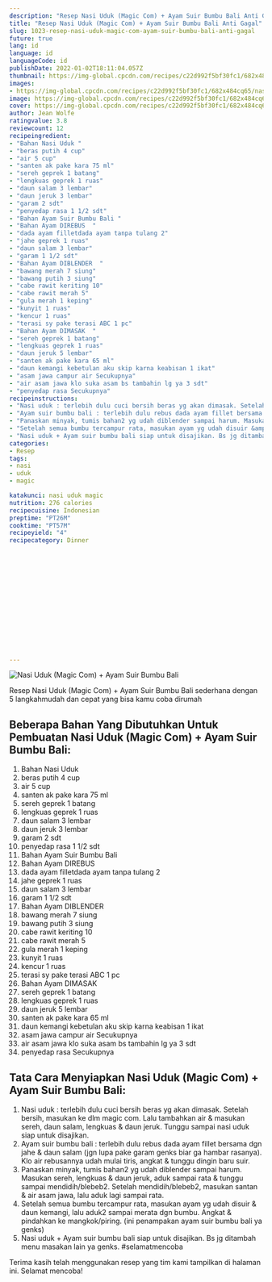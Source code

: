 ```yaml
---
description: "Resep Nasi Uduk (Magic Com) + Ayam Suir Bumbu Bali Anti Gagal"
title: "Resep Nasi Uduk (Magic Com) + Ayam Suir Bumbu Bali Anti Gagal"
slug: 1023-resep-nasi-uduk-magic-com-ayam-suir-bumbu-bali-anti-gagal
future: true
lang: id
language: id
languageCode: id
publishDate: 2022-01-02T18:11:04.057Z 
thumbnail: https://img-global.cpcdn.com/recipes/c22d992f5bf30fc1/682x484cq65/nasi-uduk-magic-com-ayam-suir-bumbu-bali-foto-resep-utama.png
images:
- https://img-global.cpcdn.com/recipes/c22d992f5bf30fc1/682x484cq65/nasi-uduk-magic-com-ayam-suir-bumbu-bali-foto-resep-utama.png
image: https://img-global.cpcdn.com/recipes/c22d992f5bf30fc1/682x484cq65/nasi-uduk-magic-com-ayam-suir-bumbu-bali-foto-resep-utama.png
cover: https://img-global.cpcdn.com/recipes/c22d992f5bf30fc1/682x484cq65/nasi-uduk-magic-com-ayam-suir-bumbu-bali-foto-resep-utama.png
author: Jean Wolfe
ratingvalue: 3.8
reviewcount: 12
recipeingredient:
- "Bahan Nasi Uduk "
- "beras putih 4 cup"
- "air 5 cup"
- "santen ak pake kara 75 ml"
- "sereh geprek 1 batang"
- "lengkuas geprek 1 ruas"
- "daun salam 3 lembar"
- "daun jeruk 3 lembar"
- "garam 2 sdt"
- "penyedap rasa 1 1/2 sdt"
- "Bahan Ayam Suir Bumbu Bali "
- "Bahan Ayam DIREBUS  "
- "dada ayam filletdada ayam tanpa tulang 2"
- "jahe geprek 1 ruas"
- "daun salam 3 lembar"
- "garam 1 1/2 sdt"
- "Bahan Ayam DIBLENDER  "
- "bawang merah 7 siung"
- "bawang putih 3 siung"
- "cabe rawit keriting 10"
- "cabe rawit merah 5"
- "gula merah 1 keping"
- "kunyit 1 ruas"
- "kencur 1 ruas"
- "terasi sy pake terasi ABC 1 pc"
- "Bahan Ayam DIMASAK  "
- "sereh geprek 1 batang"
- "lengkuas geprek 1 ruas"
- "daun jeruk 5 lembar"
- "santen ak pake kara 65 ml"
- "daun kemangi kebetulan aku skip karna keabisan 1 ikat"
- "asam jawa campur air Secukupnya"
- "air asam jawa klo suka asam bs tambahin lg ya 3 sdt"
- "penyedap rasa Secukupnya"
recipeinstructions:
- "Nasi uduk : terlebih dulu cuci bersih beras yg akan dimasak. Setelah bersih, masukan ke dlm magic com. Lalu tambahkan air &amp; masukan sereh, daun salam, lengkuas &amp; daun jeruk. Tunggu sampai nasi uduk siap untuk disajikan."
- "Ayam suir bumbu bali : terlebih dulu rebus dada ayam fillet bersama dgn jahe &amp; daun salam (jgn lupa pake garam genks biar ga hambar rasanya). Klo air rebusannya udah mulai tiris, angkat &amp; tunggu dingin baru suir."
- "Panaskan minyak, tumis bahan2 yg udah diblender sampai harum. Masukan sereh, lengkuas &amp; daun jeruk, aduk sampai rata &amp; tunggu sampai mendidih/blebeb2. Setelah mendidih/blebeb2, masukan santan &amp; air asam jawa, lalu aduk lagi sampai rata."
- "Setelah semua bumbu tercampur rata, masukan ayam yg udah disuir &amp; daun kemangi, lalu aduk2 sampai merata dgn bumbu. Angkat &amp; pindahkan ke mangkok/piring. (ini penampakan ayam suir bumbu bali ya genks)"
- "Nasi uduk + Ayam suir bumbu bali siap untuk disajikan. Bs jg ditambah menu masakan lain ya genks. #selamatmencoba"
categories:
- Resep
tags:
- nasi
- uduk
- magic

katakunci: nasi uduk magic 
nutrition: 276 calories
recipecuisine: Indonesian
preptime: "PT26M"
cooktime: "PT57M"
recipeyield: "4"
recipecategory: Dinner


     
    
    
    
    
    
    
    
    
    
    
      
    
---
```



![Nasi Uduk (Magic Com) + Ayam Suir Bumbu Bali](https://img-global.cpcdn.com/recipes/c22d992f5bf30fc1/682x484cq65/nasi-uduk-magic-com-ayam-suir-bumbu-bali-foto-resep-utama.png)

Resep Nasi Uduk (Magic Com) + Ayam Suir Bumbu Bali  sederhana dengan 5 langkahmudah dan cepat yang bisa kamu coba dirumah

<!--inarticleads1-->

## Beberapa Bahan Yang Dibutuhkan Untuk Pembuatan Nasi Uduk (Magic Com) + Ayam Suir Bumbu Bali:

1. Bahan Nasi Uduk 
1. beras putih 4 cup
1. air 5 cup
1. santen ak pake kara 75 ml
1. sereh geprek 1 batang
1. lengkuas geprek 1 ruas
1. daun salam 3 lembar
1. daun jeruk 3 lembar
1. garam 2 sdt
1. penyedap rasa 1 1/2 sdt
1. Bahan Ayam Suir Bumbu Bali 
1. Bahan Ayam DIREBUS  
1. dada ayam filletdada ayam tanpa tulang 2
1. jahe geprek 1 ruas
1. daun salam 3 lembar
1. garam 1 1/2 sdt
1. Bahan Ayam DIBLENDER  
1. bawang merah 7 siung
1. bawang putih 3 siung
1. cabe rawit keriting 10
1. cabe rawit merah 5
1. gula merah 1 keping
1. kunyit 1 ruas
1. kencur 1 ruas
1. terasi sy pake terasi ABC 1 pc
1. Bahan Ayam DIMASAK  
1. sereh geprek 1 batang
1. lengkuas geprek 1 ruas
1. daun jeruk 5 lembar
1. santen ak pake kara 65 ml
1. daun kemangi kebetulan aku skip karna keabisan 1 ikat
1. asam jawa campur air Secukupnya
1. air asam jawa klo suka asam bs tambahin lg ya 3 sdt
1. penyedap rasa Secukupnya



<!--inarticleads2-->

## Tata Cara Menyiapkan Nasi Uduk (Magic Com) + Ayam Suir Bumbu Bali:

1. Nasi uduk : terlebih dulu cuci bersih beras yg akan dimasak. Setelah bersih, masukan ke dlm magic com. Lalu tambahkan air &amp; masukan sereh, daun salam, lengkuas &amp; daun jeruk. Tunggu sampai nasi uduk siap untuk disajikan.
1. Ayam suir bumbu bali : terlebih dulu rebus dada ayam fillet bersama dgn jahe &amp; daun salam (jgn lupa pake garam genks biar ga hambar rasanya). Klo air rebusannya udah mulai tiris, angkat &amp; tunggu dingin baru suir.
1. Panaskan minyak, tumis bahan2 yg udah diblender sampai harum. Masukan sereh, lengkuas &amp; daun jeruk, aduk sampai rata &amp; tunggu sampai mendidih/blebeb2. Setelah mendidih/blebeb2, masukan santan &amp; air asam jawa, lalu aduk lagi sampai rata.
1. Setelah semua bumbu tercampur rata, masukan ayam yg udah disuir &amp; daun kemangi, lalu aduk2 sampai merata dgn bumbu. Angkat &amp; pindahkan ke mangkok/piring. (ini penampakan ayam suir bumbu bali ya genks)
1. Nasi uduk + Ayam suir bumbu bali siap untuk disajikan. Bs jg ditambah menu masakan lain ya genks. #selamatmencoba




Terima kasih telah menggunakan resep yang tim kami tampilkan di halaman ini. Selamat mencoba!
